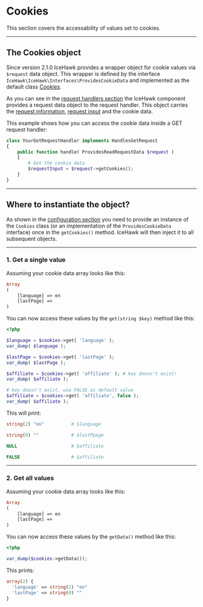 # Cookies
 
This section covers the accessability of values set to cookies.

<hr class="blockspace">

## The Cookies object

Since version 2.1.0 IceHawk provides a wrapper object for cookie values via `$request` data object. This wrapper is defined by the interface
`IceHawk\IceHawk\Interfaces\ProvidesCookieData` and implemented as the default class 
[Cookies](https://github.com/icehawk/icehawk/blob/@icehawk/icehawk-version@/src/Defaults/Cookies.php).

As you can see in the [request handlers section](@baseUrl@/docs/icehawk/request-handlers.html) the IceHawk component provides a request data object to the request handler.
This object carries the [request information](@baseUrl@/docs/icehawk/request-information.html), [request input](@baseUrl@/docs/icehawk/request-input-data.html) and the cookie data.

This example shows how you can access the cookie data inside a GET request handler:

```php
class YourGetRequestHandler implements HandlesGetRequest
{
	public function handle( ProvidesReadRequestData $request )
	{
		# Get the cookie data
		$requestInput = $request->getCookies();
	}
}
```

<hr class="blockspace">

## Where to instantiate the object?

As shown in the [configuration section](@baseUrl@/docs/icehawk/configuration.html) you need to provide an instance of the `Cookies` class 
(or an implementation of the `ProvidesCookieData` interface) once in the `getCookies()` method. IceHawk will then inject it to all subsequent objects.

<hr class="blockspace">

### 1. Get a single value

Assuming your cookie data array looks like this:

```php
Array
(
    [language] => en
    [lastPage] =>
)
```

You can now access these values by the `get(string $key)` method like this:

```php
<?php

$language = $cookies->get( 'language' );
var_dump( $language );

$lastPage = $cookies->get( 'lastPage' );
var_dump( $lastPage );

$affiliate = $cookies->get( 'affiliate' ); # key doesn't exist!
var_dump( $affiliate );

# key doesn't exist, use FALSE as default value
$affiliate = $cookies->get( 'affiliate', false ); 
var_dump( $affiliate );
```

This will print:

```php
string(2) "en"          # $language

string(0) ""            # $lastPpage

NULL                    # $affiliate

FALSE                   # $affiliate
```

<hr class="blockspace">

### 2. Get all values

Assuming your cookie data array looks like this:

```php
Array
(
    [language] => en
    [lastPage] =>
)
```

You can now access these values by the `getData()` method like this:

```php
<?php

var_dump($cookies->getData());
```

This prints:

```php
array(2) {
  'language' => string(2) "en"
  'lastPage' => string(0) ""
}
```
